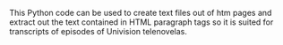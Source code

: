 This Python code can be used to create text files out of htm pages and extract out the text contained in HTML paragraph tags so it is suited for transcripts of episodes of Univision telenovelas.
